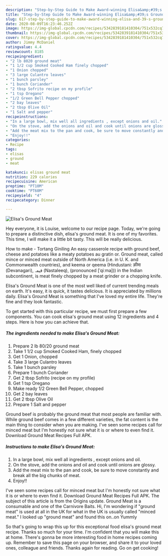 ```yaml
---
description: "Step-by-Step Guide to Make Award-winning Elisa&amp;#39;s Ground Meat"
title: "Step-by-Step Guide to Make Award-winning Elisa&amp;#39;s Ground Meat"
slug: 617-step-by-step-guide-to-make-award-winning-elisa-and-39-s-ground-meat
date: 2020-08-09T16:23:46.252Z
image: https://img-global.cpcdn.com/recipes/5342839181410304/751x532cq70/elisas-ground-meat-recipe-main-photo.jpg
thumbnail: https://img-global.cpcdn.com/recipes/5342839181410304/751x532cq70/elisas-ground-meat-recipe-main-photo.jpg
cover: https://img-global.cpcdn.com/recipes/5342839181410304/751x532cq70/elisas-ground-meat-recipe-main-photo.jpg
author: Jimmy McDaniel
ratingvalue: 4.4
reviewcount: 8185
recipeingredient:
- "2 lb 8020 ground meat"
- "1 1/2 cup Smoked Cooked Ham finely chopped"
- "1 Onion chopped"
- "3 large Culantro leaves"
- "1 bunch parsley"
- "1 bunch Coriander"
- "2 tbsp Sofrito recipe on my profile"
- "1 tsp Oregano"
- "1/2 Green Bell Pepper chopped"
- "2 bay leaves"
- "2 tbsp Olive Oil"
- "1 Salt and pepper"
recipeinstructions:
- "In a large bowl, mix well all ingredients , except onions and oil."
- "On the stove, add the onions and oil and cook until onions are glossy."
- "Add the meat mix to the pan and cook, be sure to move constantly and break all the big chunks of meat."
- "Enjoy!!"
categories:
- Recipe
tags:
- elisas
- ground
- meat

katakunci: elisas ground meat 
nutrition: 229 calories
recipecuisine: American
preptime: "PT10M"
cooktime: "PT60M"
recipeyield: "4"
recipecategory: Dinner

---
```



![Elisa&#39;s Ground Meat](https://img-global.cpcdn.com/recipes/5342839181410304/751x532cq70/elisas-ground-meat-recipe-main-photo.jpg)

Hey everyone, it is Louise, welcome to our recipe page. Today, we're going to prepare a distinctive dish, elisa&#39;s ground meat. It is one of my favorites. This time, I will make it a little bit tasty. This will be really delicious.

How to make - Tortang Giniling An easy casserole recipe with ground beef, cheese and potatoes like a meaty potatoes au gratin or. Ground meat, called mince or minced meat outside of North America (i.e. in U. K. and Commonwealth countries), and keema or qeema (Hindustani: क़ीमा (Devanagari), قیمہ (Nastaleeq), (pronounced [ˈqiːma])) in the Indian subcontinent, is meat finely chopped by a meat grinder or a chopping knife.

Elisa&#39;s Ground Meat is one of the most well liked of current trending meals on earth. It's easy, it is quick, it tastes delicious. It is appreciated by millions daily. Elisa&#39;s Ground Meat is something that I've loved my entire life. They're fine and they look fantastic.


To get started with this particular recipe, we must first prepare a few components. You can cook elisa&#39;s ground meat using 12 ingredients and 4 steps. Here is how you can achieve that.

<!--inarticleads1-->

##### The ingredients needed to make Elisa&#39;s Ground Meat:

1. Prepare 2 lb 80/20 ground meat
1. Take 1 1/2 cup Smoked Cooked Ham, finely chopped
1. Get 1 Onion, chopped
1. Take 3 large Culantro leaves
1. Take 1 bunch parsley
1. Prepare 1 bunch Coriander
1. Get 2 tbsp Sofrito (recipe on my profile)
1. Get 1 tsp Oregano
1. Make ready 1/2 Green Bell Pepper, chopped
1. Get 2 bay leaves
1. Get 2 tbsp Olive Oil
1. Prepare 1 Salt and pepper


Ground beef is probably the ground meat that most people are familiar with. While ground beef comes in a few different varieties, the fat content is the main thing to consider when you are making. I&#39;ve seen some recipes call for minced meat but I&#39;m honestly not sure what it is or where to even find it. Download Ground Meat Recipes Full APK. 

<!--inarticleads2-->

##### Instructions to make Elisa&#39;s Ground Meat:

1. In a large bowl, mix well all ingredients , except onions and oil.
1. On the stove, add the onions and oil and cook until onions are glossy.
1. Add the meat mix to the pan and cook, be sure to move constantly and break all the big chunks of meat.
1. Enjoy!!


I&#39;ve seen some recipes call for minced meat but I&#39;m honestly not sure what it is or where to even find it. Download Ground Meat Recipes Full APK. The subject of this article is from the Origins update. Ground Meat is a consumable and one of the Carnivore Baits. Hi, I&#39;m wondering if &#34;ground meat&#34; is used at all in the UK for what in the UK is usually called &#34;minced meat.&#34; I looked up &#34;ground meat&#34; and found this on..on Yummly 

So that's going to wrap this up for this exceptional food elisa&#39;s ground meat recipe. Thanks so much for your time. I'm confident that you will make this at home. There's gonna be more interesting food in home recipes coming up. Remember to save this page on your browser, and share it to your loved ones, colleague and friends. Thanks again for reading. Go on get cooking!

